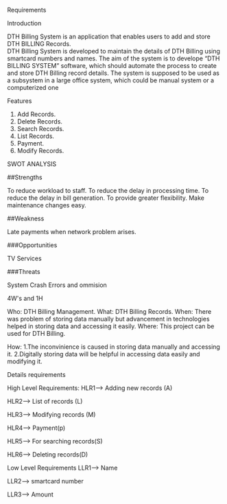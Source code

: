Requirements

Introduction

DTH Billing System is an application that enables users to add and store DTH BILLING Records.\
DTH Billing System is developed to maintain the details of DTH Billing using smartcard numbers and names.
The aim of the system is to develope “DTH BILLING SYSTEM” software, which should automate the process to create and store DTH Billing record details.
The system is supposed to be used as a subsystem in a large office system, which could be manual system or a computerized one

Features

1. Add Records.
2. Delete Records.
3. Search Records.
4. List Records.
5. Payment.
6. Modify Records.

SWOT ANALYSIS

##Strengths

To reduce workload to staff.
To reduce the delay in processing time.
To reduce the delay in bill generation.
To provide greater flexibility.
Make maintenance changes easy.

##Weakness

Late payments when network problem arises.

###Opportunities

TV Services

###Threats

System Crash
Errors and ommision


4W's and 1H

Who: DTH Billing Management.
What: DTH Billing Records.
When: There was problem of storing data manually but advancement in technologies helped in storing data and accessing it easily.
Where: This project can be used for DTH Billing.

How: 1.The inconvinience is caused in storing data manually and accessing it. 
     2.Digitally storing data will be helpful in accessing data easily and modifying it.


Details requirements

High Level Requirements:
HLR1--> Adding new records (A)

HLR2--> List of records (L)

HLR3--> Modifying records (M)

HLR4--> Payment(p)

HLR5--> For searching records(S)

HLR6--> Deleting records(D)


Low Level Requirements
LLR1--> Name

LLR2--> smartcard number

LLR3--> Amount